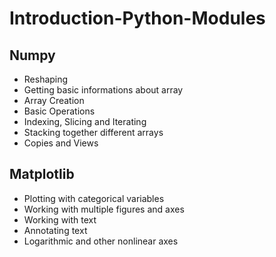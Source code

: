 # Introduction-Python-Modules
## Numpy
-  Reshaping
-  Getting basic informations about array
-  Array Creation
-  Basic Operations
-  Indexing, Slicing and Iterating
-  Stacking together different arrays
-  Copies and Views

## Matplotlib
- Plotting with categorical variables
- Working with multiple figures and axes
- Working with text
- Annotating text
- Logarithmic and other nonlinear axes
